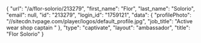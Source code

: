 {
    "url": "\/a\/flor-solorio\/213279",
    "first_name": "Flor",
    "last_name": "Solorio",
    "email": null,
    "id": "213279",
    "login_id": "1759121",
    "data": {
        "profilePhoto": "\/\/sitecdn.tvpage.com\/player\/logos\/default_profile.jpg",
        "job_title": "Active wear shop captain "
    },
    "type": "captivate",
    "layout": "ambassador",
    "title": "Flor Solorio"
}